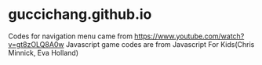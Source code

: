 # guccichang.github.io
Codes for navigation menu came from https://www.youtube.com/watch?v=gt8zOLQ8A0w
Javascript game codes are from Javascript For Kids(Chris Minnick, Eva Holland)
